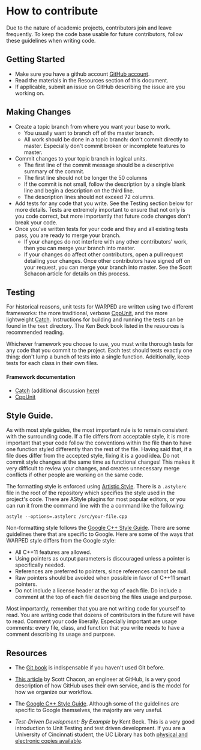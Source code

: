 # How to contribute

Due to the nature of academic projects, contributors join and leave
frequently. To keep the code base usable for future contributors, follow these
guidelines when writing code.

## Getting Started

* Make sure you have a github account [GitHub account](https://github.com/signup/free).
* Read the materials in the Resources section of this document. 
* If applicable, submit an issue on GitHub describing the issue are you working on.

## Making Changes

* Create a topic branch from where you want your base to work.
	* You usually want to branch off of the master branch.
    * All work should be done in a topic branch: don't commit directly to
      master. Especially don't commit broken or incomplete features to master.
* Commit changes to your topic branch in logical units.
	* The first line of the commit message should be a descriptive summary of the commit. 
	* The first line should not be longer the 50 columns
    * If the commit is not small, follow the description by a single blank
      line and begin a description on the third line.
	* The description lines should not exceed 72 columns.
* Add tests for any code that you write. See the Testing section below for
  more details. Tests are extremely important to ensure that not only is you
  code correct, but more importantly that future code changes don't break your
  code.
* Once you've written tests for your code and they and all existing tests
  pass, you are ready to merge your branch.
    * If your changes do not interfere with any other contributors' work, then
      you can merge your branch into master.
    * If your changes do affect other contributors, open a pull request
      detailing your changes.  Once other contributors have signed off on your
      request, you can merge your branch into master. See the Scott Schacon
      article for details on this process.

## Testing

For historical reasons, unit tests for WARPED are written using two different
frameworks: the more traditional, verbose
[CppUnit](http://cpptest.sourceforge.net), and the more lightweight
[Catch](http://catch-test.net/). Instructions for building and running the
tests can be found in the `test` directory. The Ken Beck book listed in the
resources is recommended reading.

Whichever framework you choose to use, you must write thorough tests for any
code that you commit to the project. Each test should tests exactly one thing:
don't lump a bunch of tests into a single function. Additionally, keep tests
for each class in their own files.

#### Framework documentation
* [Catch](https://github.com/philsquared/Catch/blob/master/docs/reference-index.md) 
  (additional discussion [here](http://www.levelofindirection.com/journal/tag/catch))
* [CppUnit](http://cpptest.sourceforge.net/tutorial.html)

## Style Guide.

As with most style guides, the most important rule is to remain consistent
with the surrounding code. If a file differs from acceptable style, it is more
important that your code follow the conventions within the file than to have
one function styled differently than the rest of the file. Having said that,
if a file does differ from the accepted style, fixing it is a good idea. Do
not commit style changes at the same time as functional changes! This makes it
very difficult to review your changes, and creates unnecessary merge conflicts
if other people are working on the same code.

The formatting style is enforced using [Artistic
Style](astyle.sourceforge.ne). There is a `.astylerc` file in the root of the
repository which specifies the style used in the project's code. There are
AStyle plugins for most popular editors, or you can run it from the command
line with the a command like the following:

    astyle --options=.astylerc /src/your-file.cpp

Non-formatting style follows the [Google C++ Style Guide](http://google-styleguide.googlecode.com/svn/trunk/cppguide.xml). 
There are some guidelines there that are specific to Google. Here are some of
the ways that WARPED style differs from the Google style:

* All C++11 features are allowed.
* Using pointers as output parameters is discouraged unless a pointer is specifically needed. 
* References are preferred to pointers, since references cannot be null.
* Raw pointers should be avoided when possible in favor of C++11 smart pointers.
* Do not include a license header at the top of each file. Do include a
  comment at the top of each file describing the files usage and purpose.

Most importantly, remember that you are not writing code for yourself to read.
You are writing code that dozens of contributors in the future will have to
read. Comment your code liberally. Especially important are usage comments:
every file, class, and function that you write needs to have a comment
describing its usage and purpose.

## Resources
* The [Git book](http://git-scm.com/book) is indispensable if you haven't used Git before. 

* [This article](http://scottchacon.com/2011/08/31/github-flow.html) by Scott 
  Chacon, an engineer at GitHub, is a very good description of how GitHub uses
  their own service, and is the model for how we organize our workflow.

* The [Google C++ Style Guide](http://google-styleguide.googlecode.com/svn/trunk/cppguide.xml). 
  Although some of the guidelines are specific to Google themselves, the
  majority are very useful.
* *Test-Driven Development: By Example* by Kent Beck. This is a very good 
  introduction to Unit Testing and test driven development. If you are a
  University of Cincinnati student, the UC Library has both [physical and
  electronic copies available](http://uclid.uc.edu/record=b4376056~S39).
